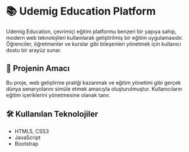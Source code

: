 

# 📚 Udemig Education Platform

Udemig Education, çevrimiçi eğitim platformu benzeri bir yapıya sahip, modern web teknolojileri kullanılarak geliştirilmiş bir eğitim uygulamasıdır. Öğrenciler, öğretmenler ve kurslar gibi bileşenleri yönetmek için kullanıcı dostu bir arayüz sunar.

## 🚀 Projenin Amacı

Bu proje, web geliştirme pratiği kazanmak ve eğitim yönetimi gibi gerçek dünya senaryolarını simüle etmek amacıyla oluşturulmuştur. Kullanıcıların eğitim içeriklerini yönetmesine olanak tanır.

## 🛠️ Kullanılan Teknolojiler
  - HTML5, CSS3
  - JavaScript
  - Bootstrap 
